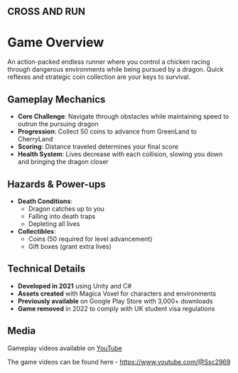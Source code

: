## CROSS AND RUN

# Game Overview

An action-packed endless runner where you control a chicken racing through dangerous environments while being pursued by a dragon. Quick reflexes and strategic coin collection are your keys to survival.

## Gameplay Mechanics
- **Core Challenge**: Navigate through obstacles while maintaining speed to outrun the pursuing dragon
- **Progression**: Collect 50 coins to advance from GreenLand to CherryLand
- **Scoring**: Distance traveled determines your final score
- **Health System**: Lives decrease with each collision, slowing you down and bringing the dragon closer

## Hazards & Power-ups
- **Death Conditions**:
  - Dragon catches up to you
  - Falling into death traps
  - Depleting all lives
- **Collectibles**:
  - Coins (50 required for level advancement)
  - Gift boxes (grant extra lives)

## Technical Details
- **Developed in 2021** using Unity and C#
- **Assets created** with Magica Voxel for characters and environments
- **Previously available** on Google Play Store with 3,000+ downloads
- **Game removed** in 2022 to comply with UK student visa regulations

## Media
Gameplay videos available on [YouTube](https://www.youtube.com/@Ssc2969)

The game videos can be found here - https://www.youtube.com/@Ssc2969


